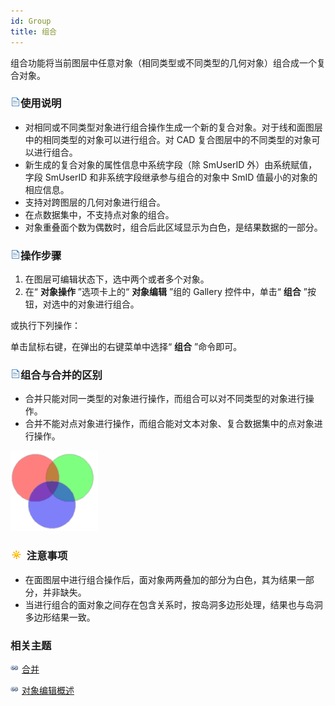 ```yaml
---
id: Group
title: 组合  
---  
```

组合功能将当前图层中任意对象（相同类型或不同类型的几何对象）组合成一个复合对象。

### ![](../../../img/read.gif)使用说明

  * 对相同或不同类型对象进行组合操作生成一个新的复合对象。对于线和面图层中的相同类型的对象可以进行组合。对 CAD 复合图层中的不同类型的对象可以进行组合。
  * 新生成的复合对象的属性信息中系统字段（除 SmUserID 外）由系统赋值，字段 SmUserID 和非系统字段继承参与组合的对象中 SmID 值最小的对象的相应信息。
  * 支持对跨图层的几何对象进行组合。
  * 在点数据集中，不支持点对象的组合。
  * 对象重叠面个数为偶数时，组合后此区域显示为白色，是结果数据的一部分。

### ![](../../../img/read.gif)操作步骤

  1. 在图层可编辑状态下，选中两个或者多个对象。
  2. 在“ **对象操作** ”选项卡上的“ **对象编辑** ”组的 Gallery 控件中，单击“ **组合** ”按钮，对选中的对象进行组合。 

或执行下列操作：

单击鼠标右键，在弹出的右键菜单中选择“ **组合** ”命令即可。

### ![](../../../img/read.gif)组合与合并的区别

  * 合并只能对同一类型的对象进行操作，而组合可以对不同类型的对象进行操作。
  * 合并不能对点对象进行操作，而组合能对文本对象、复合数据集中的点对象进行操作。  

![](img/pic1.png) 

### ![](../../../img/note.png) 注意事项

  * 在面图层中进行组合操作后，面对象两两叠加的部分为白色，其为结果一部分，并非缺失。
  * 当进行组合的面对象之间存在包含关系时，按岛洞多边形处理，结果也与岛洞多边形结果一致。

###  相关主题

![](../../../img/smalltitle.png) [合并](Merge)

![](../../../img/smalltitle.png) [对象编辑概述](AboutEdittingGeometry)

